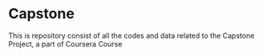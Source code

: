 # Capstone
This is repository consist of all the codes and data related to the Capstone Project, a part of Coursera Course
